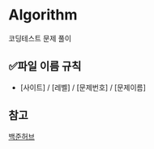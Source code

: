 # Algorithm
코딩테스트 문제 풀이

## ✅파일 이름 규칙
- [사이트] / [레벨] / [문제번호] / [문제이름]

## 참고
[백준허브](chrome-extension://ccammcjdkpgjmcpijpahlehmapgmphmk/welcome.html)
